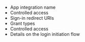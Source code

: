 * App integration name
* Controlled access
* Sign-in redirect URIs
* Grant types
* Controlled access
* Details on the login initiation flow